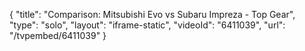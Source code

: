 {
    "title": "Comparison: Mitsubishi Evo vs Subaru Impreza - Top Gear",
    "type": "solo",
    "layout": "iframe-static",
    "videoId": "6411039",
    "url": "\/tvpembed\/6411039"
}
